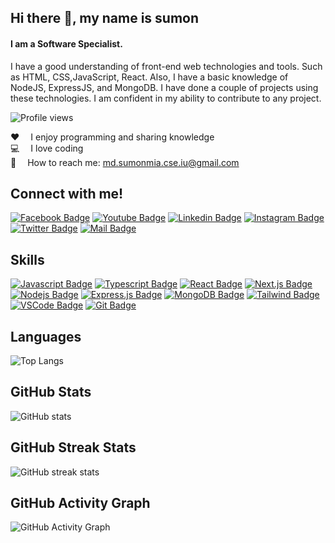 ## Hi there 👋, my name is sumon
#### I am a Software Specialist.
I have a good understanding of front-end web technologies and tools. Such as HTML, CSS,JavaScript, React. Also, I have a basic knowledge of NodeJS, ExpressJS, and MongoDB. I have done a couple of projects using these technologies. I am confident in my ability to contribute to any project.

![Profile views](https://gpvc.arturio.dev/iu-sumon) 
 
:hearts: &emsp;I enjoy programming and sharing knowledge <br/>
:computer: &emsp;I love coding <br/>
:e-mail: &emsp;How to reach me: md.sumonmia.cse.iu@gmail.com<br/>
 
## Connect with me!
[![Facebook Badge](https://img.shields.io/badge/Facebook-1877F2?style=for-the-badge&logo=facebook&logoColor=white)](https://web.facebook.com/sumon35855/) [![Youtube Badge](https://img.shields.io/badge/YouTube-FF0000?style=for-the-badge&logo=youtube&logoColor=white)]() [![Linkedin Badge](https://img.shields.io/badge/LinkedIn-0077B5?style=for-the-badge&logo=linkedin&logoColor=white)](https://www.linkedin.com/in/iu-sumon/) [![Instagram Badge](https://img.shields.io/badge/Instagram-E4405F?style=for-the-badge&logo=instagram&logoColor=white)](https://www.instagram.com/sumon_iu/) [![Twitter Badge](https://img.shields.io/badge/Twitter-1DA1F2?style=for-the-badge&logo=twitter&logoColor=white)](https://twitter.com/iu_sumon)  [![Mail Badge](https://img.shields.io/badge/Gmail-D14836?style=for-the-badge&logo=gmail&logoColor=white)](mailto:md.sumon35855@gmail.com)
## Skills
[![Javascript Badge](https://img.shields.io/badge/-Javascript-F0DB4F?style=for-the-badge&labelColor=black&logo=javascript&logoColor=F0DB4F)](#) [![Typescript Badge](https://img.shields.io/badge/-Typescript-007acc?style=for-the-badge&labelColor=black&logo=typescript&logoColor=007acc)](#) [![React Badge](https://img.shields.io/badge/-React-61DBFB?style=for-the-badge&labelColor=black&logo=react&logoColor=61DBFB)](#) [![Next.js Badge](https://img.shields.io/badge/next.js-000000?style=for-the-badge&logo=nextdotjs&logoColor=white)](#) [![Nodejs Badge](https://img.shields.io/badge/-Nodejs-3C873A?style=for-the-badge&labelColor=black&logo=node.js&logoColor=3C873A)](#) [![Express.js Badge](https://img.shields.io/badge/Express.js-000000?style=for-the-badge&logo=express&logoColor=white)](#) [![MongoDB Badge](https://img.shields.io/badge/MongoDB-4EA94B?style=for-the-badge&logo=mongodb&logoColor=white)](#) [![Tailwind Badge](https://img.shields.io/badge/Tailwind%20CSS-092749?style=for-the-badge&logo=tailwindcss&logoColor=06B6D4&labelColor=000000)](#) [![VSCode Badge](https://img.shields.io/badge/Visual_Studio-5C2D91?style=for-the-badge&logo=visual%20studio&logoColor=white)](#) [![Git Badge](https://img.shields.io/badge/Git-F05032?style=for-the-badge&logo=git&logoColor=white)](#)

  ## Languages
![Top Langs](https://github-readme-stats.vercel.app/api/top-langs/?username=iu-sumon&show_icons=true&theme=radical)

  ## GitHub Stats
![GitHub stats](https://github-readme-stats.vercel.app/api?username=iu-sumon&count_private=true&show_icons=true&theme=radical)

  ## GitHub Streak Stats
![GitHub streak stats](https://github-readme-streak-stats.herokuapp.com/?user=iu-sumon)  

  ## GitHub Activity Graph
![GitHub Activity Graph](https://activity-graph.herokuapp.com/graph?username=iu-sumon)  
